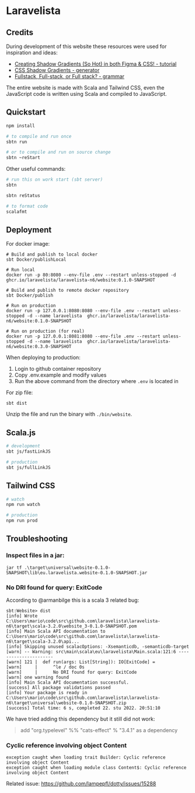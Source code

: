 # Laravelista

## Credits

During development of this website these resources were used for inspiration and ideas:

- [Creating Shadow Gradients (So Hot) in both Figma & CSS! - tutorial](https://youtu.be/13nSxfHS7Dwg)
- [CSS Shadow Gradients - generator](https://alvarotrigo.com/shadow-gradients)
- [Fullstack, Full-stack, or Full stack? - grammar](https://grammarhow.com/fullstack-full-stack-or-full-stack/)

The entire website is made with Scala and Tailwind CSS, even the JavaScript code is written using Scala and compiled to JavaScript.


## Quickstart

```bash
npm install

# to compile and run once
sbtn run

# or to compile and run on source change
sbtn ~reStart
```

Other useful commands:

```bash
# run this on work start (sbt server)
sbtn

sbtn reStatus

# to format code
scalafmt
```

## Deployment


For docker image:

```
# Build and publish to local docker
sbt Docker/publishLocal

# Run local
docker run -p 80:8080 --env-file .env --restart unless-stopped -d ghcr.io/laravelista/laravelista-n6/website:0.1.0-SNAPSHOT

# Build and publish to remote docker repository
sbt Docker/publish

# Run on production
docker run -p 127.0.0.1:8080:8080 --env-file .env --restart unless-stopped -d --name laravelista  ghcr.io/laravelista/laravelista-n6/website:0.1.0-SNAPSHOT

# Run on production (for real)
docker run -p 127.0.0.1:8081:8080 --env-file .env --restart unless-stopped -d --name laravelista  ghcr.io/laravelista/laravelista-n6/website:0.3.0-SNAPSHOT
```

When deploying to production:

1. Login to github container repository
2. Copy .env.example and modify values
3. Run the above command from the directory where `.env` is located in

For zip file:

```
sbt dist
```

Unzip the file and run the binary with `./bin/website`.

## Scala.js

```bash
# development
sbt js/fastLinkJS

# production
sbt js/fullLinkJS
```

## Tailwind CSS

```bash
# watch
npm run watch

# production
npm run prod
```


## Troubleshooting


### Inspect files in a jar:

```
jar tf .\target\universal\website-0.1.0-SNAPSHOT\lib\eu.laravelista.website-0.1.0-SNAPSHOT.jar
```


### No DRI found for query: ExitCode

According to @armanbilge this is a scala 3 related bug: 

```
sbt:Website> dist
[info] Wrote C:\Users\mario\code\src\github.com\laravelista\laravelista-n6\target\scala-3.2.0\website_3-0.1.0-SNAPSHOT.pom
[info] Main Scala API documentation to C:\Users\mario\code\src\github.com\laravelista\laravelista-n6\target\scala-3.2.0\api...
[info] Skipping unused scalacOptions: -Xsemanticdb, -semanticdb-target
[warn] -- Warning: src\main\scala\eu\laravelista\Main.scala:121:6 ----------------------
[warn] 121 |  def run(args: List[String]): IO[ExitCode] =
[warn]     |      ^le / doc 0s
[warn]     |      No DRI found for query: ExitCode
[warn] one warning found
[info] Main Scala API documentation successful.
[success] All package validations passed
[info] Your package is ready in C:\Users\mario\code\src\github.com\laravelista\laravelista-n6\target\universal\website-0.1.0-SNAPSHOT.zip
[success] Total time: 6 s, completed 22. stu 2022. 20:51:10
```

We have tried adding this dependency but it still did not work:

> add "org.typelevel" %% "cats-effect" % "3.4.1" as a dependency


### Cyclic reference involving object Content

```
exception caught when loading trait Builder: Cyclic reference involving object Content
exception caught when loading module class Content$: Cyclic reference involving object Content
```

Related issue: https://github.com/lampepfl/dotty/issues/15288

